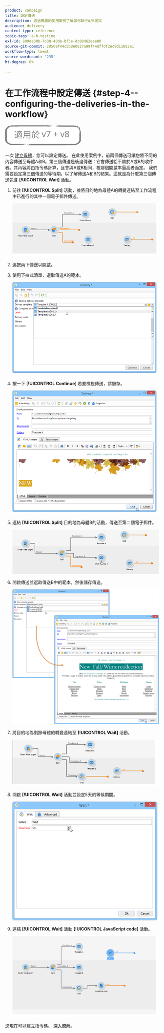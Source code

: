 ```yaml
---
product: campaign
title: 設定傳送
description: 透過專屬的使用案例了解如何執行A/B測試
audience: delivery
content-type: reference
topic-tags: a-b-testing
exl-id: 809de30b-7d08-40de-bf3e-dc80d62eae80
source-git-commit: 20509f44c5b8e0827a09f44dffdf2ec9d11652a1
workflow-type: tm+mt
source-wordcount: '235'
ht-degree: 0%

---
```


# 在工作流程中設定傳送 {#step-4--configuring-the-deliveries-in-the-workflow}

![](../../assets/common.svg)

一次 [建立母體](a-b-testing-uc-population-samples.md)，您可以設定傳送。 在此使用案例中，前兩個傳送可讓您將不同的內容傳送至母體A和B。第三個傳送是後退傳送：它會傳送給不屬於A或B的收件者。其內容將由指令碼計算，且會與A或B相同，視哪個開啟率最高者而定。 我們需要設定第三個傳送的等待期，以了解傳送A和B的結果。這就是為什麼第三個傳送包含 **[!UICONTROL Wait]** 活動。

1. 前往 **[!UICONTROL Split]** 活動，並將目的地為母體A的轉變連結至工作流程中已進行的其中一個電子郵件傳送。

   ![](assets/use_case_abtesting_createdeliveries_001.png)

1. 連按兩下傳送以開啟。
1. 使用下拉式清單，選取傳送A的範本。

   ![](assets/use_case_abtesting_createdeliveries_003.png)

1. 按一下 **[!UICONTROL Continue]** 若要檢視傳送，請儲存。

   ![](assets/use_case_abtesting_createdeliveries_002.png)

1. 連結 **[!UICONTROL Split]** 目的地為母體B的活動，傳送至第二個電子郵件。

   ![](assets/use_case_abtesting_createdeliveries_004.png)

1. 開啟傳送並選取傳送B中的範本，然後儲存傳送。

   ![](assets/use_case_abtesting_createdeliveries_005.png)

1. 將目的地為剩餘母體的轉變連結至 **[!UICONTROL Wait]** 活動。

   ![](assets/use_case_abtesting_createdeliveries_006.png)

1. 開啟 **[!UICONTROL Wait]** 活動並設定5天的等候期間。

   ![](assets/use_case_abtesting_createdeliveries_007.png)

1. 連結 **[!UICONTROL Wait]** 活動 **[!UICONTROL JavaScript code]** 活動。

   ![](assets/use_case_abtesting_createdeliveries_008.png)

您現在可以建立指令碼。 [深入瞭解](a-b-testing-uc-script.md)。
